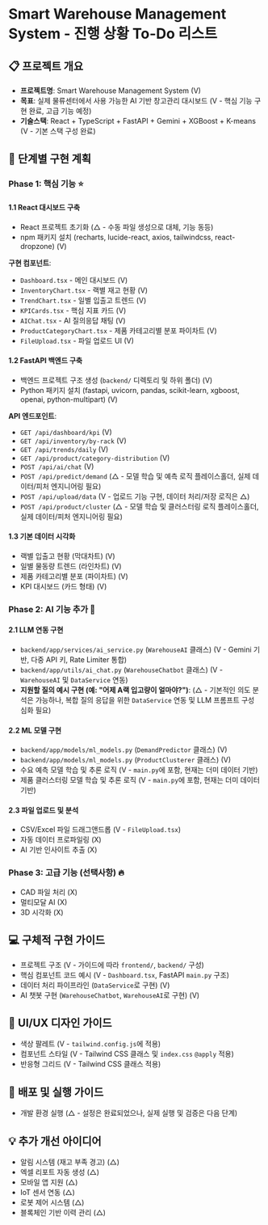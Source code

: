 # Smart Warehouse Management System - 진행 상황 To-Do 리스트

## 📋 프로젝트 개요

- **프로젝트명**: Smart Warehouse Management System (V)
- **목표**: 실제 물류센터에서 사용 가능한 AI 기반 창고관리 대시보드 (V - 핵심 기능 구현 완료, 고급 기능 예정)
- **기술스택**: React + TypeScript + FastAPI + Gemini + XGBoost + K-means (V - 기본 스택 구성 완료)

## 🚀 단계별 구현 계획

### Phase 1: 핵심 기능 ⭐

#### 1.1 React 대시보드 구축

- React 프로젝트 초기화 (△ - 수동 파일 생성으로 대체, 기능 동등)
- npm 패키지 설치 (recharts, lucide-react, axios, tailwindcss, react-dropzone) (V)

**구현 컴포넌트**:

- `Dashboard.tsx` - 메인 대시보드 (V)
- `InventoryChart.tsx` - 랙별 재고 현황 (V)
- `TrendChart.tsx` - 일별 입출고 트렌드 (V)
- `KPICards.tsx` - 핵심 지표 카드 (V)
- `AIChat.tsx` - AI 질의응답 채팅 (V)
- `ProductCategoryChart.tsx` - 제품 카테고리별 분포 파이차트 (V)
- `FileUpload.tsx` - 파일 업로드 UI (V)

#### 1.2 FastAPI 백엔드 구축

- 백엔드 프로젝트 구조 생성 (`backend/` 디렉토리 및 하위 폴더) (V)
- Python 패키지 설치 (fastapi, uvicorn, pandas, scikit-learn, xgboost, openai, python-multipart) (V)

**API 엔드포인트**:

- `GET /api/dashboard/kpi` (V)
- `GET /api/inventory/by-rack` (V)
- `GET /api/trends/daily` (V)
- `GET /api/product/category-distribution` (V)
- `POST /api/ai/chat` (V)
- `POST /api/predict/demand` (△ - 모델 학습 및 예측 로직 플레이스홀더, 실제 데이터/피처 엔지니어링 필요)
- `POST /api/upload/data` (V - 업로드 기능 구현, 데이터 처리/저장 로직은 △)
- `POST /api/product/cluster` (△ - 모델 학습 및 클러스터링 로직 플레이스홀더, 실제 데이터/피처 엔지니어링 필요)

#### 1.3 기본 데이터 시각화

- 랙별 입출고 현황 (막대차트) (V)
- 일별 물동량 트렌드 (라인차트) (V)
- 제품 카테고리별 분포 (파이차트) (V)
- KPI 대시보드 (카드 형태) (V)

### Phase 2: AI 기능 추가 🤖

#### 2.1 LLM 연동 구현

- `backend/app/services/ai_service.py` (`WarehouseAI` 클래스) (V - Gemini 기반, 다중 API 키, Rate Limiter 통합)
- `backend/app/utils/ai_chat.py` (`WarehouseChatbot` 클래스) (V - `WarehouseAI` 및 `DataService` 연동)
- **지원할 질의 예시 구현 (예: "어제 A랙 입고량이 얼마야?")**: (△ - 기본적인 의도 분석은 가능하나, 복합 질의 응답을 위한 `DataService` 연동 및 LLM 프롬프트 구성 심화 필요)

#### 2.2 ML 모델 구현

- `backend/app/models/ml_models.py` (`DemandPredictor` 클래스) (V)
- `backend/app/models/ml_models.py` (`ProductClusterer` 클래스) (V)
- 수요 예측 모델 학습 및 추론 로직 (V - `main.py`에 포함, 현재는 더미 데이터 기반)
- 제품 클러스터링 모델 학습 및 추론 로직 (V - `main.py`에 포함, 현재는 더미 데이터 기반)

#### 2.3 파일 업로드 및 분석

- CSV/Excel 파일 드래그앤드롭 (V - `FileUpload.tsx`)
- 자동 데이터 프로파일링 (X)
- AI 기반 인사이트 추출 (X)

### Phase 3: 고급 기능 (선택사항) 🔥

- CAD 파일 처리 (X)
- 멀티모달 AI (X)
- 3D 시각화 (X)

## 💻 구체적 구현 가이드

- 프로젝트 구조 (V - 가이드에 따라 `frontend/`, `backend/` 구성)
- 핵심 컴포넌트 코드 예시 (V - `Dashboard.tsx`, FastAPI `main.py` 구조)
- 데이터 처리 파이프라인 (`DataService`로 구현) (V)
- AI 챗봇 구현 (`WarehouseChatbot`, `WarehouseAI`로 구현) (V)

## 🎨 UI/UX 디자인 가이드

- 색상 팔레트 (V - `tailwind.config.js`에 적용)
- 컴포넌트 스타일 (V - Tailwind CSS 클래스 및 `index.css` `@apply` 적용)
- 반응형 그리드 (V - Tailwind CSS 클래스 적용)

## 🚀 배포 및 실행 가이드

- 개발 환경 실행 (△ - 설정은 완료되었으나, 실제 실행 및 검증은 다음 단계)

## 💡 추가 개선 아이디어

- 알림 시스템 (재고 부족 경고) (△)
- 엑셀 리포트 자동 생성 (△)
- 모바일 앱 지원 (△)
- IoT 센서 연동 (△)
- 로봇 제어 시스템 (△)
- 블록체인 기반 이력 관리 (△)
